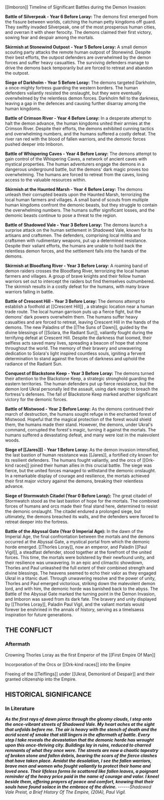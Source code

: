 [[Imboron]] Timeline of Significant Battles during the Demon Invasion:

**Battle of Silverpeak - Year 6 Before Loray:** The demons first emerged from the fissure between worlds, catching the human petty kingdoms off guard. They swiftly invaded Silverpeak, one of the most prosperous human cities, and overran it with sheer ferocity. The demons claimed their first victory, sowing fear and despair among the mortals. 

**Skirmish at Stonewind Outpost - Year 5 Before Loray:** A small demon scouting party attacks the remote human outpost of Stonewind. Despite their best efforts, the outpost defenders are overwhelmed by the demon forces and suffer heavy casualties. The surviving defenders manage to drive the demons back temporarily but are forced to retreat and abandon the outpost. 

**Siege of Darkholm - Year 5 Before Loray:** The demons targeted Darkholm, a once-mighty fortress guarding the western borders. The human defenders valiantly resisted the onslaught, but they were eventually overwhelmed by the relentless demon forces. Darkholm fell to the darkness, leaving a gap in the defences and causing further disarray among the human kingdoms. 

**Battle of Crimson River - Year 4 Before Loray:** In a desperate attempt to halt the demon advance, the human kingdoms united their armies at the Crimson River. Despite their efforts, the demons exhibited cunning tactics and overwhelming numbers, and the humans suffered a costly defeat. The river ran red with the blood of fallen warriors, and the demonic forces pushed deeper into Imboron. 

**Battle of 
Whispering Caves - Year 4 Before Loray:** The demons attempt to gain control of the Whispering Caves, a network of ancient caves with mystical properties. The human adventurers engage the demons in a dangerous underground battle, but the demons' dark magic proves too overwhelming. The humans are forced to retreat from the caves, losing access to the valuable resources within. 

**Skirmish at the Haunted Marsh - Year 4 Before Loray:** The demons unleash their corrupted beasts upon the Haunted Marsh, terrorizing the local human farmers and villages. A small band of scouts from multiple human kingdoms confront the demonic beasts, but they struggle to contain the overwhelming numbers. The humans suffer significant losses, and the demonic beasts continue to pose a threat to the region. 

**Battle of Shadowed Vale - Year 3 Before Loray:** The demons launch a surprise attack on the human settlement in Shadowed Vale, known for its artisans and craftsmen. The defenders, comprising local militia and craftsmen with rudimentary weapons, put up a determined resistance. Despite their valiant efforts, the humans are unable to hold back the relentless demon forces, and the settlement falls into the hands of the demons. 

**Skirmish at Bloodfang River - Year 3 Before Loray:** A roaming band of demon raiders crosses the Bloodfang River, terrorizing the local human farmers and villages. A group of brave knights and their fellow human warriors set out to intercept the raiders but find themselves outnumbered. The skirmish results in a costly defeat for the humans, with many brave warriors falling in battle.

**Battle of Crescent Hill - Year 3 Before Loray:** The demons attempt to establish a foothold at [[Crescent Hill]] , a strategic location near a human trade route. The local human garrison puts up a fierce fight, but the demons' dark powers overwhelm them. The humans suffer heavy casualties and are forced to retreat, leaving Crescent Hill in the hands of the demons. The new Paladins of the [[The Suns of Dawn]], guided by the divine blessings of [[Solara, the Radiant Sun]], valiantly fought during the terrifying defeat at Crescent Hill. Despite the darkness that loomed, their selfless acts saved many lives, spreading a beacon of hope that shone throughout the world. The memory of their bravery and unwavering dedication to Solara's light inspired countless souls, igniting a fervent determination to stand against the forces of darkness and uphold the radiance of the Radiant Sun. 

**Conquest of Blackstone Keep - Year 3 Before Loray:** The demons turned their attention to the Blackstone Keep, a strategic stronghold guarding the eastern territories. The human defenders put up fierce resistance, but the demon lord Ukral personally led the assault, using dark magic to breach the fortress's defenses. The fall of Blackstone Keep marked another significant victory for the demonic forces. 

**Battle of Mistwood - Year 2 Before Loray:** As the demons continued their march of destruction, the humans sought refuge in the enchanted forest of Mistwood. Hopeful that the magical protection of the forest would shield them, the humans made their stand. However, the demons, under Ukral's command, corrupted the forest's magic, turning it against the mortals. The humans suffered a devastating defeat, and many were lost in the malevolent woods. 

**Siege of [[Jares]]] - Year 1 Before Loray:** As the demon invasion intensified, the last bastion of human resistance was [[Jares]], a fortified city known for its resilient defenders. The humans fought valiantly, and the orcs of [[Ork-kind races]] joined their human allies in this crucial battle. The siege was fierce, but the united forces managed to withstand the demonic onslaught. In a remarkable display of courage and resilience, the mortals achieved their first major victory against the demons, breaking their relentless advance. 

**Siege of Stormwatch Citadel (Year 0 Before Loray):** The great citadel of Stormwatch stood as the last bastion of hope for the mortals. The combined forces of humans and orcs made their final stand here, determined to resist the demonic onslaught. The citadel endured a prolonged siege, but ultimately, the demons breached its walls, and the defenders were forced to retreat deeper into the fortress. 

**Battle of the Abyssal Gate (Year 0 Imperial Age):** In the dawn of the Imperial Age, the final confrontation between the mortals and the demons occurred at the Abyssal Gate, a mystical portal from which the demonic horde emerged. [[Thorles Loray]], now an emperor, and Paladin [[Paul Vigil]], a steadfast defender, stood together at the forefront of the united forces. This time, the mortals were bolstered by their newfound unity, and their resilience was unwavering. In an epic and climactic showdown, Thorles and Paul unleashed the full extent of their combined strength and divine blessings. The heavens seemed to echo their valor as they engaged Ukral in a titanic duel. Through unwavering resolve and the power of unity, Thorles and Paul emerged victorious, striking down the malevolent demon lord, and with him, the demonic horde was banished back to the abyss. The Battle of the Abyssal Gate marked the turning point in the Demon Invasion, and Imboron was saved from its dark fate. The bravery and unity displayed by [[Thorles Loray]], Paladin Paul Vigil, and the valiant mortals would forever be enshrined in the annals of history, serving as a timelsaess inspiration for future generations.

## THE CONFLICT

### Aftermath

Crowning Thorles Loray as the first Emperor of the [[First Empire Of Man]]

Incorporation of the Orcs or [[Ork-kind races]] into the Empire 

Freeing of the [[Teiflings]] under [[Ukral, Demonlord of Despair]] and their granted citizenship into the Empire.

## HISTORICAL SIGNIFICANCE

### In Literature

***As the first rays of dawn pierce through the gloomy clouds, I step onto the once-vibrant streets of Shadowed Vale. My heart aches at the sight that unfolds before me. The air is heavy with the stench of death and the acrid scent of smoke that still lingers in the aftermath of battle. Every step I take reveals the devastation that the demonic horde has wrought upon this once-thriving city. Buildings lay in ruins, reduced to charred remnants of what they once were. The streets are now a chaotic tapestry of broken stone and fallen debris, bearing the scars of the fierce clashes that have taken place. Amidst the desolation, I see the fallen warriors, brave men and women who fought valiantly to protect their home and loved ones. Their lifeless forms lie scattered like fallen leaves, a poignant reminder of the heavy price paid in the name of courage and valor. I kneel beside them, offering prayers of peace and comfort, knowing that their souls have found solace in the embrace of the divine.*** ------*Shadowed Vale Preist, a Brief History Of The Empire, (20IA), Paul Vigil.*


